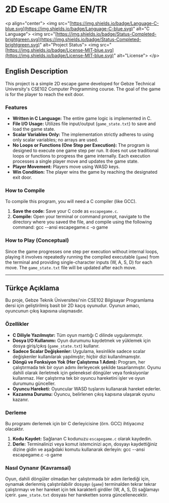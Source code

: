 # 2D Escape Game EN/TR

\<p align="center"\>
\<img src="[https://img.shields.io/badge/Language-C-blue.svg](https://img.shields.io/badge/Language-C-blue.svg)" alt="C Language"\>
\<img src="[https://img.shields.io/badge/Status-Completed-brightgreen.svg](https://img.shields.io/badge/Status-Completed-brightgreen.svg)" alt="Project Status"\>
\<img src="[https://img.shields.io/badge/License-MIT-blue.svg](https://img.shields.io/badge/License-MIT-blue.svg)" alt="License"\>
\</p\>

## English Description

This project is a simple 2D escape game developed for Gebze Technical University's CSE102 Computer Programming course. The goal of the game is for the player to reach the exit door.

### Features

  * **Written in C Language:** The entire game logic is implemented in C.
  * **File I/O Usage:** Utilizes file input/output (`game_state.txt`) to save and load the game state.
  * **Scalar Variables Only:** The implementation strictly adheres to using only scalar variables; no arrays are used.
  * **No Loops or Functions (One Step per Execution):** The program is designed to execute one game step per run. It does not use traditional loops or functions to progress the game internally. Each execution processes a single player move and updates the game state.
  * **Player Movement:** Players move using WASD keys.
  * **Win Condition:** The player wins the game by reaching the designated exit door.

### How to Compile

To compile this program, you will need a C compiler (like GCC).

1.  **Save the code:** Save your C code as `escapegame.c`.
2.  **Compile:** Open your terminal or command prompt, navigate to the directory where you saved the file, and compile using the following command:
    gcc --ansi escapegame.c -o game


### How to Play (Conceptual)

Since the game progresses one step per execution without internal loops, playing it involves repeatedly running the compiled executable (`game`) from the terminal and providing single-character inputs (W, A, S, D) for each move. The `game_state.txt` file will be updated after each move.

-----

## Türkçe Açıklama

Bu proje, Gebze Teknik Üniversitesi'nin CSE102 Bilgisayar Programlama dersi için geliştirilmiş basit bir 2D kaçış oyunudur. Oyunun amacı, oyuncunun çıkış kapısına ulaşmasıdır.

### Özellikler

  * **C Diliyle Yazılmıştır:** Tüm oyun mantığı C dilinde uygulanmıştır.
  * **Dosya I/O Kullanımı:** Oyun durumunu kaydetmek ve yüklemek için dosya giriş/çıkış (`game_state.txt`) kullanır.
  * **Sadece Scalar Değişkenler:** Uygulama, kesinlikle sadece scalar değişkenler kullanılarak yapılmıştır; hiçbir dizi kullanılmamıştır.
  * **Döngü ve Fonksiyon Yok (Her Çalıştırma 1 Adım):** Program, her çalıştırmada tek bir oyun adımı ilerleyecek şekilde tasarlanmıştır. Oyunu dahili olarak ilerletmek için geleneksel döngüler veya fonksiyonlar kullanmaz. Her çalıştırma tek bir oyuncu hareketini işler ve oyun durumunu günceller.
  * **Oyuncu Hareketi:** Oyuncular WASD tuşlarını kullanarak hareket ederler.
  * **Kazanma Durumu:** Oyuncu, belirlenen çıkış kapısına ulaşarak oyunu kazanır.

### Derleme

Bu programı derlemek için bir C derleyicisine (örn. GCC) ihtiyacınız olacaktır.

1.  **Kodu Kaydet:** Sağlanan C kodunuzu `escapegame.c` olarak kaydedin.
2.  **Derle:** Terminalinizi veya komut istemcinizi açın, dosyayı kaydettiğiniz dizine gidin ve aşağıdaki komutu kullanarak derleyin:
    gcc --ansi escapegame.c -o game

### Nasıl Oynanır (Kavramsal)

Oyun, dahili döngüler olmadan her çalıştırmada bir adım ilerlediği için, oynamak derlenmiş çalıştırılabilir dosyayı (`game`) terminalden tekrar tekrar çalıştırmayı ve her hareket için tek karakterli girdiler (W, A, S, D) sağlamayı içerir. `game_state.txt` dosyası her hareketten sonra güncellenecektir.
